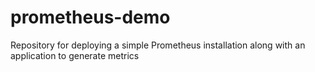 # prometheus-demo
Repository for deploying a simple Prometheus installation along with an application to generate metrics
